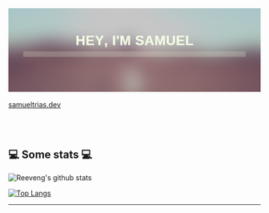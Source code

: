 <!---
smltrs0/smltrs0 is a ✨ special ✨ repository because its `README.md` (this file) appears on your GitHub profile.
You can click the Preview link to take a look at your changes.
--->

<img src="https://github.com/smltrs0/smltrs0/blob/main/Banner.jpg"/>


<!-- <p><em>A bachelor student at <a href="https://hogent.be">University College Ghent</a>, majoring in Computer Science. 😊</br> -->

[samueltrias.dev](www.samueltrias.dev)

</br></br>
<h2>💻 Some stats 💻</h2>

![Reeveng's github stats](https://github-readme-stats.vercel.app/api?username=smltrs0&show_icons=true&title_color=fff&icon_color=79ff97&text_color=9f9f9f&bg_color=151515) 

[![Top Langs](https://github-readme-stats.vercel.app/api/top-langs/?username=anuraghazra)](https://github.com/anuraghazra/github-readme-stats)

---
